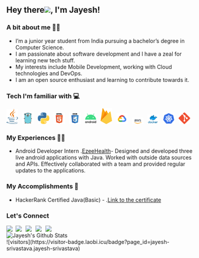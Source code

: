## Hey there<img src="https://github.com/TheDudeThatCode/TheDudeThatCode/blob/master/Assets/Hi.gif" width="29px">, I'm Jayesh!


### A bit about me 🙋‍♂️	
- I’m a junior year student from India pursuing a bachelor’s degree in Computer Science. </br>
- I am passionate about software development and I have a zeal for learning new tech stuff. </br>
- My interests include Mobile Development, working with Cloud technologies and DevOps. </br>
- I am an open source enthusiast and learning to contribute towards it. </br>

### Tech I'm familiar with 💻	
<img src="/Assets/java.png" width="30"/>&ensp; <img src="/Assets/go.png" width="30"/>&ensp; <img src="/Assets/python.png" width="30"/>&ensp; <img src="/Assets/html.png" width="30"/>&ensp; <img src="/Assets/css.png" width="30"/>&ensp; <img src="/Assets/android.png" width="30"/>&ensp; <img src="/Assets/firebase.png" width="30"/>&ensp; <img src="/Assets/gcp.png" width="30"/>&ensp; <img src="/Assets/aws (1).png" width="30"/>&ensp; <img src="/Assets/docker.png" width="30"/>&ensp; <img src="/Assets/kubernetes.png" width="30"/>&ensp; <img src="/Assets/git.png" width="30"/>&ensp;

### My Experiences 👨‍💻	
- Android Developer Intern .[EzeeHealth](http://ezeehealth.in/)- Designed and developed three live android applications with Java. Worked with outside data sources and APIs. Effectively collaborated with a team and provided regular updates to the applications.

### My Accomplishments 🏅
- HackerRank Certified Java(Basic) - .[Link to the certificate](https://www.hackerrank.com/certificates/f12875dd73f0)

### Let's Connect

<a href="https://www.linkedin.com/in/jayesh-srivastava/">
  <img align="left" width="24px" src="https://cdn.jsdelivr.net/npm/simple-icons@v3/icons/linkedin.svg" '#007bff' />
</a>
<a href="https://twitter.com/jayeshstwter">
  <img align="left" width="26px" src="https://cdn.jsdelivr.net/npm/simple-icons@v3/icons/twitter.svg" />
</a>
<a href="mailto:kunalkushwaha453@gmail.com">
  <img align="left" width="26px" src="https://cdn.jsdelivr.net/npm/simple-icons@v3/icons/gmail.svg" />
</a>
<a href="https://www.youtube.com/channel/UCfv8cds8AfIM3UZtAWOz6Gg">
  <img align="left" width="26px" src="https://cdn.jsdelivr.net/npm/simple-icons@v3/icons/youtube.svg" />
</a>
<a href="http://dev.to/kunal">
  <img align="left" width="26px" src="https://cdn.jsdelivr.net/npm/simple-icons@v3/icons/medium.svg" />
</a>

<br />

<img src="https://github-readme-stats.vercel.app/api?username=jayesh-srivastava&theme=algolia&show_icons=true" alt="Jayesh's Github Stats" />
<br />
![visitors](https://visitor-badge.laobi.icu/badge?page_id=jayesh-srivastava.jayesh-srivastava)

